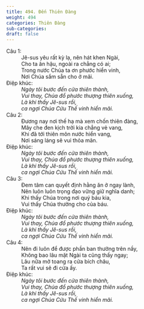 ```yaml
---
title: 494. Đến Thiên Đàng
weight: 494
categories: Thiên Đàng
sub-categories: 
draft: false
---
```

<dl><dt>Câu 1:</dt><dd data-verse="1">Jê-sus yêu rất kỳ lạ, nên hát khen Ngài, <br/>Cho ta ân hậu, ngoài ra chẳng có ai; <br/>Trong nước Chúa ta ơn phước hiển vinh, <br/>Nơi Chúa sắm sẵn cho ở mãi. </dd><dt>Điệp khúc:</dt><dd data-chorus="1"><em>Ngày tôi bước đến cửa thiên thành, <br/>Vui thay, Chúa đổ phước thượng thiên xuống, <br/>Là khi thấy Jê-sus rồi, <br/>ca ngợi Chúa Cứu Thế vinh hiển mãi. </em></dd><dt>Câu 2:</dt><dd data-verse="2">Đương nay nơi thế hạ mà xem chốn thiên đàng, <br/>Mây che đen kịch trời kia chẳng vẻ vang, <br/>Khi đã tới thiên môn nước hiển vang, <br/>Nơi sáng láng sẽ vui thỏa mãn. </dd><dt>Điệp khúc:</dt><dd data-chorus="1"><em>Ngày tôi bước đến cửa thiên thành, <br/>Vui thay, Chúa đổ phước thượng thiên xuống, <br/>Là khi thấy Jê-sus rồi, <br/>ca ngợi Chúa Cứu Thế vinh hiển mãi. </em></dd><dt>Câu 3:</dt><dd data-verse="3">Đem tâm can quyết định hằng ăn ở ngay lành, <br/>Nên luôn luôn trọng đạo vững giữ nghĩa danh; <br/>Khi thấy Chúa trong nơi quý báu kia, <br/>Vui thấy Chúa thưởng cho của báu. </dd><dt>Điệp khúc:</dt><dd data-chorus="1"><em>Ngày tôi bước đến cửa thiên thành, <br/>Vui thay, Chúa đổ phước thượng thiên xuống, <br/>Là khi thấy Jê-sus rồi, <br/>ca ngợi Chúa Cứu Thế vinh hiển mãi. </em></dd><dt>Câu 4:</dt><dd data-verse="4">Nên đi luôn để được phần ban thưởng trên nầy, <br/>Không bao lâu mặt Ngài ta cũng thấy ngay; <br/>Lâu nữa mở toang ra cửa bích châu, <br/>Ta rất vui sẽ đi cửa ấy. </dd><dt>Điệp khúc:</dt><dd data-chorus="1"><em>Ngày tôi bước đến cửa thiên thành, <br/>Vui thay, Chúa đổ phước thượng thiên xuống, <br/>Là khi thấy Jê-sus rồi, <br/>ca ngợi Chúa Cứu Thế vinh hiển mãi. </em></dd></dl>